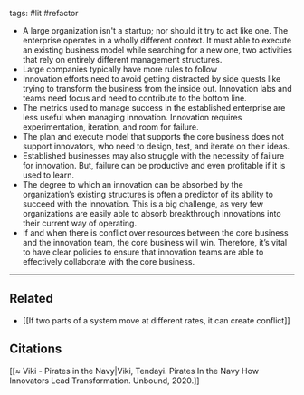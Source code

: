 tags: #lit #refactor 

- A large organization isn't a startup; nor should it try to act like one. The enterprise operates in a wholly different context. It must able to execute an existing business model while searching for a new one, two activities that rely on entirely different management structures. 
- Large companies typically have more rules to follow
- Innovation efforts need to avoid getting distracted by side quests like trying to transform the business from the inside out. Innovation labs and teams need focus and need to contribute to the bottom line. 
- The metrics used to manage success in the established enterprise are less useful when managing innovation. Innovation requires experimentation, iteration, and room for failure. 
- The plan and execute model that supports the core business does not support innovators, who need to design, test, and iterate on their ideas. 
- Established businesses may also struggle with the necessity of failure for innovation. But, failure can be productive and even profitable if it is used to learn.
- The degree to which an innovation can be absorbed by the organization’s existing structures is often a predictor of its ability to succeed with the innovation. This is a big challenge, as very few organizations are easily able to absorb breakthrough innovations into their current way of operating. 
- If and when there is conflict over resources between the core business and the innovation team, the core business will win. Therefore, it’s vital to have clear policies to ensure that innovation teams are able to effectively collaborate with the core business. 

---
## Related
- [[If two parts of a system move at different rates, it can create conflict]]

## Citations
[[≈ Viki - Pirates in the Navy|Viki, Tendayi. Pirates In the Navy How Innovators Lead Transformation. Unbound, 2020.]]
